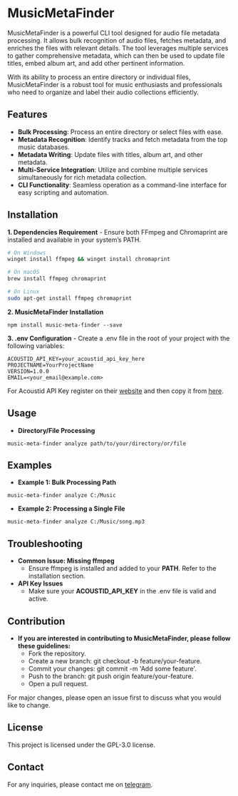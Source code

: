 # MusicMetaFinder

MusicMetaFinder is a powerful CLI tool designed for audio file metadata processing. It allows bulk recognition of audio files, fetches metadata, and enriches the files with relevant details. The tool leverages multiple services to gather comprehensive metadata, which can then be used to update file titles, embed album art, and add other pertinent information.

With its ability to process an entire directory or individual files, MusicMetaFinder is a robust tool for music enthusiasts and professionals who need to organize and label their audio collections efficiently.

## Features

- **Bulk Processing**: Process an entire directory or select files with ease.
- **Metadata Recognition**: Identify tracks and fetch metadata from the top music databases.
- **Metadata Writing**: Update files with titles, album art, and other metadata.
- **Multi-Service Integration**: Utilize and combine multiple services simultaneously for rich metadata collection.
- **CLI Functionality**: Seamless operation as a command-line interface for easy scripting and automation.

## Installation

**1. Dependencies  Requirement**
    - Ensure both FFmpeg and Chromaprint are installed and available in your system’s PATH.

```sh
# On Windows
winget install ffmpeg && winget install chromaprint

# On macOS
brew install ffmpeg chromaprint

# On Linux
sudo apt-get install ffmpeg chromaprint
```

**2. MusicMetaFinder Installation**

```
npm install music-meta-finder --save
```

**3. .env Configuration**
    - Create a .env file in the root of your project with the following variables:

```
ACOUSTID_API_KEY=your_acoustid_api_key_here
PROJECTNAME=YourProjectName
VERSION=1.0.0
EMAIL=<your_email@example.com>
```

For Acoustid API Key register on their [website](https://acoustid.org/) and then copy it from [here](https://acoustid.org/api-key).

## Usage

- **Directory/File Processing**


```
music-meta-finder analyze path/to/your/directory/or/file
```


## Examples

- **Example 1: Bulk Processing Path**

```
music-meta-finder analyze C:/Music
```

- **Example 2: Processing a Single File**


```
music-meta-finder analyze C:/Music/song.mp3
```

## Troubleshooting

- **Common Issue: Missing ffmpeg**
    - Ensure ffmpeg is installed and added to your **PATH**. Refer to the installation section.
- **API Key Issues**
    - Make sure your **ACOUSTID_API_KEY** in the .env file is valid and active.

## Contribution

- **If you are interested in contributing to MusicMetaFinder, please follow these guidelines:**
  - Fork the repository.
  - Create a new branch: git checkout -b feature/your-feature.
  - Commit your changes: git commit -m 'Add some feature'.
  - Push to the branch: git push origin feature/your-feature.
  - Open a pull request.

For major changes, please open an issue first to discuss what you would like to change.

## License

This project is licensed under the GPL-3.0 license.

## Contact

For any inquiries, please contact me on [telegram](https://t.me/xtrll).

